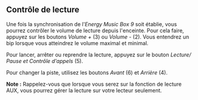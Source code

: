 ## Contrôle de lecture

Une fois la synchronisation de l'*Energy Music Box 9* soit établie, vous pourrez contrôler le volume de lecture depuis l'enceinte. Pour cela faire, appuyez sur les boutons *Volume +* (3) ou *Volume -* (2). Vous entendrez un bip lorsque vous atteindrez le volume maximal et minimal.

Pour lancer, arrêter ou reprendre la lecture, appuyez sur le bouton *Lecture/ Pause et Contrôle d'appels* (5).

Pour changer la piste, utilisez les boutons *Avant* (6) et *Arrière* (4).

**Note :** Rappelez-vous que lorsque vous serez sur la fonction de lecture AUX, vous pourrez gérer la lecture sur votre lecteur seulement.
